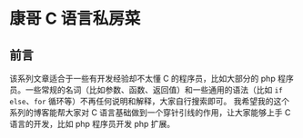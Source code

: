 # 康哥 C 语言私房菜

## 前言

该系列文章适合于一些有开发经验却不太懂 C 的程序员，比如大部分的 php 程序员。一些常规的名词（比如参数、函数、返回值）和一些通用的语法（比如 `if else`、`for` 循环等）不再任何说明和解释，大家自行搜索即可。 我希望我的这个系列的博客能帮大家对 C 语言基础做到一个穿针引线的作用，让大家能够上手 C 语言的开发，比如 php 程序员开发 php 扩展。

